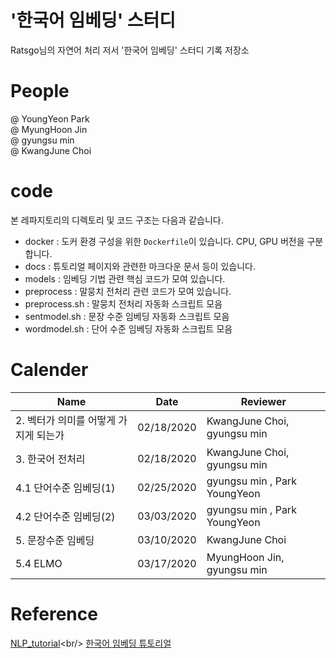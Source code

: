 # '한국어 임베딩' 스터디
Ratsgo님의 자연어 처리 저서 '한국어 임베딩' 스터디 기록 저장소

# People
@ YoungYeon Park <br/>
@ MyungHoon Jin <br/>
@ gyungsu min <br/>
@ KwangJune Choi <br/>


# code

본 레파지토리의 디렉토리 및 코드 구조는 다음과 같습니다.

- docker : 도커 환경 구성을 위한 `Dockerfile`이 있습니다. CPU, GPU 버전을 구분합니다.
- docs : 튜토리얼 페이지와 관련한 마크다운 문서 등이 있습니다.
- models : 임베딩 기법 관련 핵심 코드가 모여 있습니다.
- preprocess : 말뭉치 전처리 관련 코드가 모여 있습니다.
- preprocess.sh : 말뭉치 전처리 자동화 스크립트 모음
- sentmodel.sh : 문장 수준 임베딩 자동화 스크립트 모음
- wordmodel.sh : 단어 수준 임베딩 자동화 스크립트 모음

# Calender
| Name                                  | Date       | Reviewer                     |
|---------------------------------------|------------|------------------------------|
| 2. 벡터가 의미를 어떻게 가지게 되는가 | 02/18/2020 | KwangJune Choi, gyungsu min  |
| 3. 한국어 전처리                      | 02/18/2020 | KwangJune Choi, gyungsu min  |
| 4.1 단어수준 임베딩(1)                | 02/25/2020 | gyungsu min , Park YoungYeon |
| 4.2 단어수준 임베딩(2)                | 03/03/2020 | gyungsu min , Park YoungYeon |
| 5. 문장수준 임베딩                    | 03/10/2020 | KwangJune Choi               |
| 5.4 ELMO                              | 03/17/2020 | MyungHoon Jin, gyungsu min   |

# Reference
[NLP_tutorial](https://github.com/graykode/nlp-tutorial?files=1')<br/>
[한국어 임베딩 튜토리얼](https://ratsgo.github.io/embedding/)
